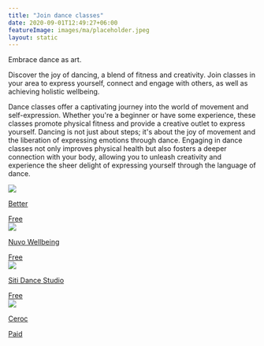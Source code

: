 ```yaml
---
title: "Join dance classes"
date: 2020-09-01T12:49:27+06:00
featureImage: images/ma/placeholder.jpeg
layout: static
---
```


Embrace dance as art.

Discover the joy of dancing, a blend of fitness and creativity. Join classes in your area to express yourself, connect and engage with others, as well as achieving holistic wellbeing.

Dance classes offer a captivating journey into the world of movement and self-expression. Whether you're a beginner or have some experience, these classes promote physical fitness and provide a creative outlet to express yourself. Dancing is not just about steps; it's about the joy of movement and the liberation of expressing emotions through dance. Engaging in dance classes not only improves physical health but also fosters a deeper connection with your body, allowing you to unleash creativity and experience the sheer delight of expressing yourself through the language of dance.

<a class="ma-link" href="https://www.better.org.uk/what-we-offer/activities/fitness-classes/dance"><div class="ma-card ma-card-Community"><div class="ma-icon"><img src ="/images/Icon-check - community - opacity.svg"/></div><div class="ma-name"><p>Better</p></div><div class="ma-paid-text"><span>Free</span></div></div></a><a class="ma-link" href="https://nuvowellbeing.com/2022/07/25/how-social-dancing-is-beneficial-to-your-health/"><div class="ma-card ma-card-Community"><div class="ma-icon"><img src ="/images/Icon-check - community - opacity.svg"/></div><div class="ma-name"><p>Nuvo Wellbeing</p></div><div class="ma-paid-text"><span>Free</span></div></div></a><a class="ma-link" href="https://sitidance.com/benefits-social-dance/"><div class="ma-card ma-card-Community"><div class="ma-icon"><img src ="/images/Icon-check - community - opacity.svg"/></div><div class="ma-name"><p>Siti Dance Studio</p></div><div class="ma-paid-text"><span>Free</span></div></div></a><a class="ma-link" href="https://www.ceroc.com/"><div class="ma-card ma-card-Community"><div class="ma-icon"><img src ="/images/Icon-pound - community - opacity.svg"/></div><div class="ma-name"><p>Ceroc</p></div><div class="ma-paid-text"><span>Paid</span></div></div></a>  

<br/><br/>






